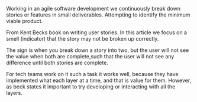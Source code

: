 Working in an agile software development we continuously break down stories or features in small deliverables. Attempting to identify the minimum viable product.  

From Kent Becks book on writing user stories. In this article we focus on a smell (indicator) that the story may not be broken up correctly.

The sign is when you break down a story into two, but the user will not see the value when both are complete,such that the user will not see any difference until both stories are complete.

For tech teams work on it such a task it works well, because they have implemented what each layer at a time, and that is value for them.
However, as beck states it important to try developing or interacting with all the layers.
